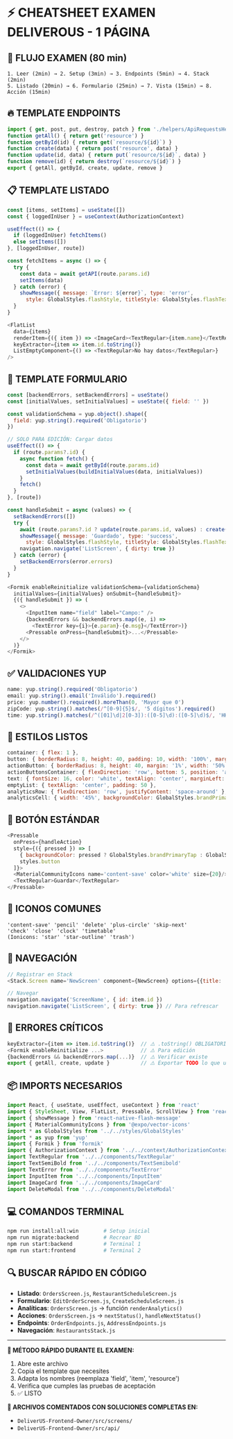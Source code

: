 # ⚡ CHEATSHEET EXAMEN DELIVEROUS - 1 PÁGINA

## 🎯 FLUJO EXAMEN (80 min)
```
1. Leer (2min) → 2. Setup (3min) → 3. Endpoints (5min) → 4. Stack (2min)
5. Listado (20min) → 6. Formulario (25min) → 7. Vista (15min) → 8. Acción (15min)
```

## 🔥 TEMPLATE ENDPOINTS
```javascript
import { get, post, put, destroy, patch } from './helpers/ApiRequestsHelper'
function getAll() { return get('resource') }
function getById(id) { return get(`resource/${id}`) }
function create(data) { return post('resource', data) }
function update(id, data) { return put(`resource/${id}`, data) }
function remove(id) { return destroy(`resource/${id}`) }
export { getAll, getById, create, update, remove }
```

## 📋 TEMPLATE LISTADO
```javascript
const [items, setItems] = useState([])
const { loggedInUser } = useContext(AuthorizationContext)

useEffect(() => {
  if (loggedInUser) fetchItems()
  else setItems([])
}, [loggedInUser, route])

const fetchItems = async () => {
  try {
    const data = await getAPI(route.params.id)
    setItems(data)
  } catch (error) {
    showMessage({ message: `Error: ${error}`, type: 'error', 
      style: GlobalStyles.flashStyle, titleStyle: GlobalStyles.flashTextStyle })
  }
}

<FlatList
  data={items}
  renderItem={({ item }) => <ImageCard><TextRegular>{item.name}</TextRegular></ImageCard>}
  keyExtractor={item => item.id.toString()}
  ListEmptyComponent={() => <TextRegular>No hay datos</TextRegular>}
/>
```

## 📝 TEMPLATE FORMULARIO
```javascript
const [backendErrors, setBackendErrors] = useState()
const [initialValues, setInitialValues] = useState({ field: '' })

const validationSchema = yup.object().shape({
  field: yup.string().required('Obligatorio')
})

// SOLO PARA EDICIÓN: Cargar datos
useEffect(() => {
  if (route.params?.id) {
    async function fetch() {
      const data = await getById(route.params.id)
      setInitialValues(buildInitialValues(data, initialValues))
    }
    fetch()
  }
}, [route])

const handleSubmit = async (values) => {
  setBackendErrors([])
  try {
    await (route.params?.id ? update(route.params.id, values) : create(values))
    showMessage({ message: 'Guardado', type: 'success', 
      style: GlobalStyles.flashStyle, titleStyle: GlobalStyles.flashTextStyle })
    navigation.navigate('ListScreen', { dirty: true })
  } catch (error) {
    setBackendErrors(error.errors)
  }
}

<Formik enableReinitialize validationSchema={validationSchema} 
  initialValues={initialValues} onSubmit={handleSubmit}>
  {({ handleSubmit }) => (
    <>
      <InputItem name="field" label="Campo:" />
      {backendErrors && backendErrors.map((e, i) => 
        <TextError key={i}>{e.param}-{e.msg}</TextError>)}
      <Pressable onPress={handleSubmit}>...</Pressable>
    </>
  )}
</Formik>
```

## ✅ VALIDACIONES YUP
```javascript
name: yup.string().required('Obligatorio')
email: yup.string().email('Inválido').required()
price: yup.number().required().moreThan(0, 'Mayor que 0')
zipCode: yup.string().matches(/^[0-9]{5}$/, '5 dígitos').required()
time: yup.string().matches(/^([01]\d|2[0-3]):([0-5]\d):([0-5]\d)$/, 'HH:mm:ss')
```

## 🎨 ESTILOS LISTOS
```javascript
container: { flex: 1 },
button: { borderRadius: 8, height: 40, padding: 10, width: '100%', marginTop: 20 },
actionButton: { borderRadius: 8, height: 40, margin: '1%', width: '50%' },
actionButtonsContainer: { flexDirection: 'row', bottom: 5, position: 'absolute', width: '90%' },
text: { fontSize: 16, color: 'white', textAlign: 'center', marginLeft: 5 },
emptyList: { textAlign: 'center', padding: 50 },
analyticsRow: { flexDirection: 'row', justifyContent: 'space-around' },
analyticsCell: { width: '45%', backgroundColor: GlobalStyles.brandPrimary, borderRadius: 8, padding: 10 }
```

## 🚀 BOTÓN ESTÁNDAR
```javascript
<Pressable
  onPress={handleAction}
  style={({ pressed }) => [
    { backgroundColor: pressed ? GlobalStyles.brandPrimaryTap : GlobalStyles.brandPrimary },
    styles.button
  ]}>
  <MaterialCommunityIcons name='content-save' color='white' size={20}/>
  <TextRegular>Guardar</TextRegular>
</Pressable>
```

## 🎨 ICONOS COMUNES
```
'content-save' 'pencil' 'delete' 'plus-circle' 'skip-next' 
'check' 'close' 'clock' 'timetable'
(Ionicons: 'star' 'star-outline' 'trash')
```

## 🧭 NAVEGACIÓN
```javascript
// Registrar en Stack
<Stack.Screen name='NewScreen' component={NewScreen} options={{title: 'Título'}} />

// Navegar
navigation.navigate('ScreenName', { id: item.id })
navigation.navigate('ListScreen', { dirty: true }) // Para refrescar
```

## 🚨 ERRORES CRÍTICOS
```javascript
keyExtractor={item => item.id.toString()}  // ⚠️ .toString() OBLIGATORIO
<Formik enableReinitialize ...>            // ⚠️ Para edición
{backendErrors && backendErrors.map(...)}  // ⚠️ Verificar existe
export { getAll, create, update }          // ⚠️ Exportar TODO lo que uses
```

## 📦 IMPORTS NECESARIOS
```javascript
import React, { useState, useEffect, useContext } from 'react'
import { StyleSheet, View, FlatList, Pressable, ScrollView } from 'react-native'
import { showMessage } from 'react-native-flash-message'
import { MaterialCommunityIcons } from '@expo/vector-icons'
import * as GlobalStyles from '../../styles/GlobalStyles'
import * as yup from 'yup'
import { Formik } from 'formik'
import { AuthorizationContext } from '../../context/AuthorizationContext'
import TextRegular from '../../components/TextRegular'
import TextSemiBold from '../../components/TextSemibold'
import TextError from '../../components/TextError'
import InputItem from '../../components/InputItem'
import ImageCard from '../../components/ImageCard'
import DeleteModal from '../../components/DeleteModal'
```

## 💻 COMANDOS TERMINAL
```bash
npm run install:all:win        # Setup inicial
npm run migrate:backend        # Recrear BD
npm run start:backend          # Terminal 1
npm run start:frontend         # Terminal 2
```

## 🔍 BUSCAR RÁPIDO EN CÓDIGO
- **Listado**: `OrdersScreen.js`, `RestaurantScheduleScreen.js`
- **Formulario**: `EditOrderScreen.js`, `CreateScheduleScreen.js`
- **Analíticas**: `OrdersScreen.js` → función `renderAnalytics()`
- **Acciones**: `OrdersScreen.js` → `nextStatus()`, `handleNextStatus()`
- **Endpoints**: `OrderEndpoints.js`, `AddressEndpoints.js`
- **Navegación**: `RestaurantsStack.js`

---

**🎯 MÉTODO RÁPIDO DURANTE EL EXAMEN:**
1. Abre este archivo
2. Copia el template que necesites
3. Adapta los nombres (reemplaza 'field', 'item', 'resource')
4. Verifica que cumples las pruebas de aceptación
5. ✅ LISTO

**📁 ARCHIVOS COMENTADOS CON SOLUCIONES COMPLETAS EN:**
- `DeliverUS-Frontend-Owner/src/screens/`
- `DeliverUS-Frontend-Owner/src/api/`

